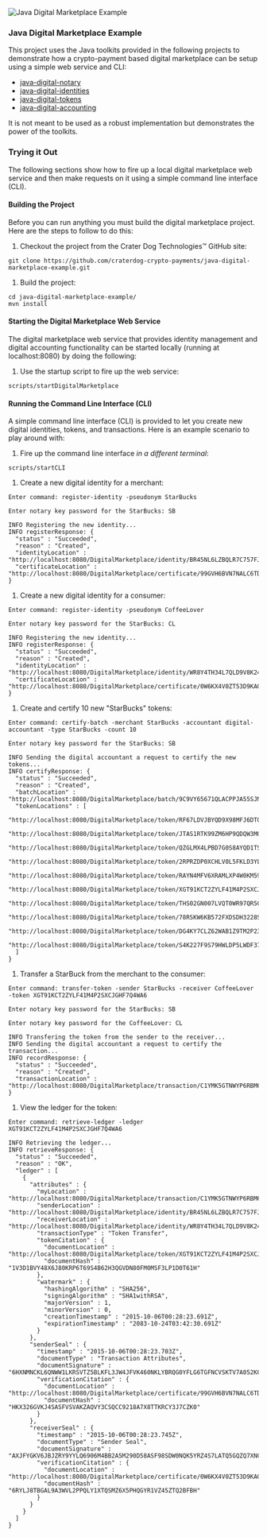 ![Java Digital Marketplace Example](https://github.com/craterdog-crypto-payments/java-digital-marketplace-example/blob/master/docs/images/marketplace.png)

### Java Digital Marketplace Example
This project uses the Java toolkits provided in the following projects to demonstrate how a
crypto-payment based digital marketplace can be setup using a simple web service and CLI:
 * [java-digital-notary](https://github.com/craterdog-crypto-payments/java-digital-notary/wiki)
 * [java-digital-identities](https://github.com/craterdog-crypto-payments/java-digital-identities/wiki)
 * [java-digital-tokens](https://github.com/craterdog-crypto-payments/java-digital-tokens/wiki)
 * [java-digital-accounting](https://github.com/craterdog-crypto-payments/java-digital-accounting/wiki)

It is not meant to be used as a robust implementation but demonstrates the power of the toolkits.

### Trying it Out
The following sections show how to fire up a local digital marketplace web service and then
make requests on it using a simple command line interface (CLI).

#### Building the Project
Before you can run anything you must build the digital marketplace project. Here are the steps to
follow to do this:
 1. Checkout the project from the Crater Dog Technologies™ GitHub site:
```
git clone https://github.com/craterdog-crypto-payments/java-digital-marketplace-example.git
```
 1. Build the project:
```
cd java-digital-marketplace-example/
mvn install
```

#### Starting the Digital Marketplace Web Service
The digital marketplace web service that provides identity management and digital accounting
functionality can be started locally (running at localhost:8080) by doing the following:
 1. Use the startup script to fire up the web service:
```
scripts/startDigitalMarketplace
```

#### Running the Command Line Interface (CLI)
A simple command line interface (CLI) is provided to let you create new digital identities,
tokens, and transactions.  Here is an example scenario to play around with:
 1. Fire up the command line interface _in a different terminal_:
```
scripts/startCLI
```

 1. Create a new digital identity for a merchant:
```
Enter command: register-identity -pseudonym StarBucks

Enter notary key password for the StarBucks: SB

INFO Registering the new identity...
INFO registerResponse: {
  "status" : "Succeeded",
  "reason" : "Created",
  "identityLocation" : "http://localhost:8080/DigitalMarketplace/identity/BR45NL6LZBQLR7C757FJ70WY4A9NMF9H",
  "certificateLocation" : "http://localhost:8080/DigitalMarketplace/certificate/99GVH6BVN7NALC6TD43MZDFHLHC72TK7"
}
```
 1. Create a new digital identity for a consumer:

```
Enter command: register-identity -pseudonym CoffeeLover

Enter notary key password for the StarBucks: CL

INFO Registering the new identity...
INFO registerResponse: {
  "status" : "Succeeded",
  "reason" : "Created",
  "identityLocation" : "http://localhost:8080/DigitalMarketplace/identity/WR8Y4TH34L7QLD9V8K241R64LBWFP1VR",
  "certificateLocation" : "http://localhost:8080/DigitalMarketplace/certificate/0W6KX4V0ZT53D9KAGQ9XBKJ0S6MY5D7D"
}
```
 1. Create and certify 10 new "StarBucks" tokens:
```
Enter command: certify-batch -merchant StarBucks -accountant digital-accountant -type StarBucks -count 10

Enter notary key password for the StarBucks: SB

INFO Sending the digital accountant a request to certify the new tokens...
INFO certifyResponse: {
  "status" : "Succeeded",
  "reason" : "Created",
  "batchLocation" : "http://localhost:8080/DigitalMarketplace/batch/9C9VY65671QLACPPJA55SJMRL2Z2M9KB",
  "tokenLocations" : [
    "http://localhost:8080/DigitalMarketplace/token/RF67LDVJBYQD9X98MFJ6DTQRF82TF2JA",
    "http://localhost:8080/DigitalMarketplace/token/JTAS1RTK99ZM6HP9QDQW3MGRFMDSCJ2T",
    "http://localhost:8080/DigitalMarketplace/token/QZGLMX4LPBD7G0S8AYQD1TSL7YPM7152",
    "http://localhost:8080/DigitalMarketplace/token/2RPRZDP0XCHLV0L5FKLD3YLABKKLAZTY",
    "http://localhost:8080/DigitalMarketplace/token/RAYN4MFV6XRAMLXP4W0KM59TCLB1QY7X",
    "http://localhost:8080/DigitalMarketplace/token/XGT91KCT2ZYLF41M4P2SXCJGHF7Q4WA6",
    "http://localhost:8080/DigitalMarketplace/token/THS02GN007LVQT0WR97QR5CADWQZK9JM",
    "http://localhost:8080/DigitalMarketplace/token/78RSKW6KB572FXDSDH3228SJWTCNY812",
    "http://localhost:8080/DigitalMarketplace/token/DG4KY7CLZ62WAB1Z9TM2P238PHYDVHXH",
    "http://localhost:8080/DigitalMarketplace/token/S4K227F9S79HWLDP5LWDF372S5NWNVDL"
  ]
}
```
 1. Transfer a StarBuck from the merchant to the consumer:
```
Enter command: transfer-token -sender StarBucks -receiver CoffeeLover -token XGT91KCT2ZYLF41M4P2SXCJGHF7Q4WA6

Enter notary key password for the StarBucks: SB

Enter notary key password for the CoffeeLover: CL

INFO Transfering the token from the sender to the receiver...
INFO Sending the digital accountant a request to certify the transaction...
INFO recordResponse: {
  "status" : "Succeeded",
  "reason" : "Created",
  "transactionLocation" : "http://localhost:8080/DigitalMarketplace/transaction/C1YMK5GTNWYP6RBM6LD82KTSG609CVGN"
}
```
 1. View the ledger for the token:
```
Enter command: retrieve-ledger -ledger XGT91KCT2ZYLF41M4P2SXCJGHF7Q4WA6

INFO Retrieving the ledger...
INFO retrieveResponse: {
  "status" : "Succeeded",
  "reason" : "OK",
  "ledger" : [
    {
      "attributes" : {
        "myLocation" : "http://localhost:8080/DigitalMarketplace/transaction/C1YMK5GTNWYP6RBM6LD82KTSG609CVGN",
        "senderLocation" : "http://localhost:8080/DigitalMarketplace/identity/BR45NL6LZBQLR7C757FJ70WY4A9NMF9H",
        "receiverLocation" : "http://localhost:8080/DigitalMarketplace/identity/WR8Y4TH34L7QLD9V8K241R64LBWFP1VR",
        "transactionType" : "Token Transfer",
        "tokenCitation" : {
          "documentLocation" : "http://localhost:8080/DigitalMarketplace/token/XGT91KCT2ZYLF41M4P2SXCJGHF7Q4WA6",
          "documentHash" : "1V3D1BVY48X6J80KRP6T69S4B62H3QGVDN80FM0MSF3LP1D0T61H"
        },
        "watermark" : {
          "hashingAlgorithm" : "SHA256",
          "signingAlgorithm" : "SHA1withRSA",
          "majorVersion" : 1,
          "minorVersion" : 0,
          "creationTimestamp" : "2015-10-06T00:28:23.691Z",
          "expirationTimestamp" : "2083-10-24T03:42:30.691Z"
        }
      },
      "senderSeal" : {
        "timestamp" : "2015-10-06T00:28:23.703Z",
        "documentType" : "Transaction Attributes",
        "documentSignature" : "6HXNMNCKL6QNWW1LKRSVTZ5BLKFL3JW4JFVK460NKLYBRQG0YFLG6TGFNCVSKTV7A052KC12ZCDC2515P8XHH3SMWFQB1G0NJMJ3BR2JJC454P8N5TWAP1PTDC5N4XCNC5CH2S998KGCJMFWHQNCY446AMDRKSV6GLV4GCGXYN1ZRS30KTPAVH2X7K9TRQ7QV9WS055T9J1QFNH78SNCDRL4H2P8T98TJ697YCMGLGBY7YKBFQ2GP3WV3943KT310C208C787CFXQ9F8LBDBYDJTNJPHZB76ND82FYYPWZ8JT9S917BWSVJJKS2H65KPAZ0J4XGTT1XB49ZMYLY6JSA83ZLZBRKMPQ9TKJC9BFK2DSV6Y03CZ9K8X74AFQY0728HR6732KFVXLBCS97TVGDR98",
        "verificationCitation" : {
          "documentLocation" : "http://localhost:8080/DigitalMarketplace/certificate/99GVH6BVN7NALC6TD43MZDFHLHC72TK7",
          "documentHash" : "HKX326GVKJ4SASFVSVAKZAQVY3CSQCC9218A7X8TTKRCY3J7CZK0"
        }
      },
      "receiverSeal" : {
        "timestamp" : "2015-10-06T00:28:23.745Z",
        "documentType" : "Sender Seal",
        "documentSignature" : "AXJFYGKV6JBJZRY9YYLQ6906M4BB2A5M290D58ASF98SDW0NQK5YRZ4S7LATQ5GQZQ7XNCTJVGW29XSJBXLKTQ0Y3KDR96GHBLHC2YF1MJ1SPRW6YX32B4S3HGL023GPCLR2CQXB9C9R95TPARS5T93KLQQF98S4Q61HLDPPW3NJBGAFX2L2XQSCRNLDD0MMAK5NRHV00C96GJMJBQFW93W6ZDBJWB53YCCLHV4M1XHXFMS54YCT3DG5KVNKDF69Z1ZMYF7FDCP712AQ98FZVVYWAJBYK89CNCPBX1HV46S3PM613LB93VHL8MRRKXNDACSY1HGKSBAHSSAALHJS0R2P3YLW9BT4D39J5ZB0CY0FLN89T3QMVLHH139MV0QXZ5S4RWTHAVWP7G01RTR4PPGRXW",
        "verificationCitation" : {
          "documentLocation" : "http://localhost:8080/DigitalMarketplace/certificate/0W6KX4V0ZT53D9KAGQ9XBKJ0S6MY5D7D",
          "documentHash" : "6RYLJ8TBGAL9A3WVL2PPQLY1XTQSMZ6X5PHQGYR1VZ45ZTQ2BFBH"
        }
      }
    }
  ]
}
```
